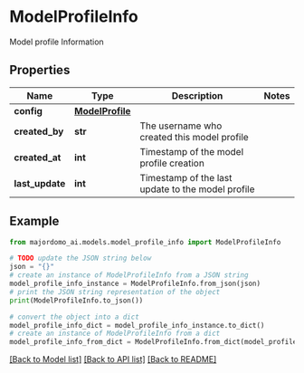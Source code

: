 # ModelProfileInfo

Model profile Information

## Properties

| Name            | Type                                | Description                                       | Notes |
| --------------- | ----------------------------------- | ------------------------------------------------- | ----- |
| **config**      | [**ModelProfile**](ModelProfile.md) |                                                   |       |
| **created_by**  | **str**                             | The username who created this model profile       |       |
| **created_at**  | **int**                             | Timestamp of the model profile creation           |       |
| **last_update** | **int**                             | Timestamp of the last update to the model profile |       |

## Example

```python
from majordomo_ai.models.model_profile_info import ModelProfileInfo

# TODO update the JSON string below
json = "{}"
# create an instance of ModelProfileInfo from a JSON string
model_profile_info_instance = ModelProfileInfo.from_json(json)
# print the JSON string representation of the object
print(ModelProfileInfo.to_json())

# convert the object into a dict
model_profile_info_dict = model_profile_info_instance.to_dict()
# create an instance of ModelProfileInfo from a dict
model_profile_info_from_dict = ModelProfileInfo.from_dict(model_profile_info_dict)
```

[[Back to Model list]](../README.md#documentation-for-models) [[Back to API list]](../README.md#documentation-for-api-endpoints) [[Back to README]](../README.md)
